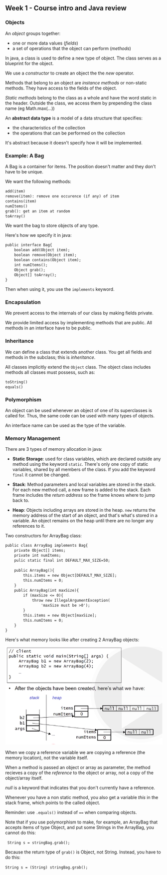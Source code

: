 ## Week 1 - Course intro and Java review

### Objects

An _object_ groups together:
- one or more data values (_fields_)
- a set of operations that the object can perform (_methods_)

In java, a class is used to define a new type of object. The class serves as a blueprint for the object.

We use a _constructor_ to create an object the the _new_ operator.

Methods that belong to an object are _instance methods_ or non-static methods. They have access to the fields of the object.

_Static methods_ belong to the class as a whole and have the word static in the header. Outside the class, we access them by prepending the class name (eg Math.max(...))

An **abstract data type** is a model of a data structure that specifies:
- the characteristics of the collection
- the operations that can be performed on the collection

It's abstract because it doesn't specify how it will be implemented.

### Example: A Bag

A Bag is a container for items. The position doesn't matter and they don't have to be unique. 

We want the following methods:
```
add(item)
remove(item): remove one occurence (if any) of item
contains(item)
numItems()
grab(): get an item at random
toArray()
```
We want the bag to store objects of any type.

Here's how we specify it in java:

```
public interface Bag{
    boolean add(Object item);
    boolean remove(Object item);
    boolean contains(Object item);
    int numItems();
    Object grab();
    Object[] toArray();
}
```

Then when using it, you use the `implements` keyword.

### Encapsulation

We prevent access to the internals of our class by making fields private.

We provide limited access by implementing methods that are public. All methods in an interface have to be public.

### Inheritance

We can define a class that extends another class. You get all fields and methods in the subclass; this is _inheritance_.

All classes implicitly extend the `Object` class. The object class includes methods all classes must possess, such as:
```
toString()
equals()
```

### Polymorphism

An object can be used whenever an object of one of its superclasses is called for. Thus, the same code can be used with many types of objects.

An interface name can be used as the type of the variable.

### Memory Management

There are 3 types of memory allocation in java:

- **Static Storage**: used for class variables, which are declared outside any method using the keyword `static`. There's only one copy of static variables, shared by all members of the class. If you add the keyword `final` it cannot be changed.

- **Stack**: Method parameters and local variables are stored in the stack. For each new method call, a new frame is added to the stack. Each frame includes the _return address_ so the frame knows where to jump back to.

- **Heap**: Objects including arrays are stored in the heap. 
`new` returns the memory address of the start of an object, and that's what's stored in a variable. An object remains on the heap until there are no longer any references to it.

Two constructors for ArrayBag class:

```
public class ArrayBag implements Bag{
    private Object[] items;
    private int numItems;
    pulic static final int DEFAULT_MAX_SIZE=50;

    public ArrayBag(){
        this.items = new Object[DEFAULT_MAX_SIZE];
        this.numItems = 0;
    }
    public ArrayBag(int maxSize){
        if (maxSize <= 0){
            throw new IllegalArgumentException(
                'maxSize must be >0');
        }
        this.items = new Object[maxSize];
        this.numItems = 0;
    } 
}
```

Here's what memory looks like after creating 2 ArrayBag objects:

!['alt text'](week1_screenshot_1.PNG "Screenshot from lecture")

When we copy a reference variable we are copying a reference (the memory location), not the variable itself.

When a method is passed an object or array as parameter, the method recieves a copy of the _reference_ to the object or array, not a copy of the object/array itself.

_null_ is a keyword that indicates that you don't currently have a reference.

Whenever you have a non static method, you also get a variable _this_ in the stack frame, which points to the called object.

Reminder: use `.equals()` instead of `==` when comparing objects.

Note that if you use polymorphism to make, for example, an ArrayBag that accepts items of type Object, and put some Strings in the ArrayBag, you cannot do this:

``` String s = stringBag.grab();```

Because the return type of ```grab()``` is Object, not String. Instead, you have to do this:

```String s = (String) stringBag.grab();```






